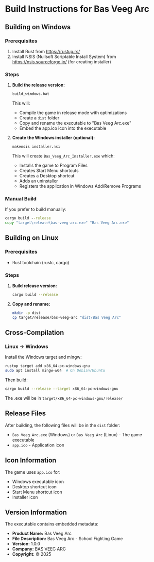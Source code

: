 # Build Instructions for Bas Veeg Arc

## Building on Windows

### Prerequisites
1. Install Rust from https://rustup.rs/
2. Install NSIS (Nullsoft Scriptable Install System) from https://nsis.sourceforge.io/ (for creating installer)

### Steps

1. **Build the release version:**
   ```cmd
   build_windows.bat
   ```

   This will:
   - Compile the game in release mode with optimizations
   - Create a `dist` folder
   - Copy and rename the executable to "Bas Veeg Arc.exe"
   - Embed the app.ico icon into the executable

2. **Create the Windows installer (optional):**
   ```cmd
   makensis installer.nsi
   ```

   This will create `Bas_Veeg_Arc_Installer.exe` which:
   - Installs the game to Program Files
   - Creates Start Menu shortcuts
   - Creates a Desktop shortcut
   - Adds an uninstaller
   - Registers the application in Windows Add/Remove Programs

### Manual Build

If you prefer to build manually:

```cmd
cargo build --release
copy "target\release\bas-veeg-arc.exe" "Bas Veeg Arc.exe"
```

## Building on Linux

### Prerequisites
- Rust toolchain (rustc, cargo)

### Steps

1. **Build release version:**
   ```bash
   cargo build --release
   ```

2. **Copy and rename:**
   ```bash
   mkdir -p dist
   cp target/release/bas-veeg-arc "dist/Bas Veeg Arc"
   ```

## Cross-Compilation

### Linux → Windows

Install the Windows target and mingw:

```bash
rustup target add x86_64-pc-windows-gnu
sudo apt install mingw-w64  # On Debian/Ubuntu
```

Then build:

```bash
cargo build --release --target x86_64-pc-windows-gnu
```

The .exe will be in `target/x86_64-pc-windows-gnu/release/`

## Release Files

After building, the following files will be in the `dist` folder:
- `Bas Veeg Arc.exe` (Windows) or `Bas Veeg Arc` (Linux) - The game executable
- `app.ico` - Application icon

## Icon Information

The game uses `app.ico` for:
- Windows executable icon
- Desktop shortcut icon
- Start Menu shortcut icon
- Installer icon

## Version Information

The executable contains embedded metadata:
- **Product Name:** Bas Veeg Arc
- **File Description:** Bas Veeg Arc - School Fighting Game
- **Version:** 1.0.0
- **Company:** BAS VEEG ARC
- **Copyright:** © 2025

